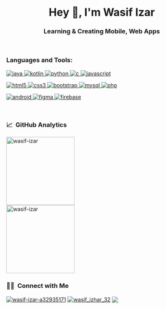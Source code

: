 <h1 align="center">Hey 👋, I'm Wasif Izar</h1>
<h3 align="center">Learning & Creating Mobile, Web Apps</h3>

<br/>

<h3 align="left">Languages and Tools:</h3>


<p align="left"> 

<a href="https://www.java.com" target="_blank"> <img src="https://img.shields.io/badge/Java-ED8B00?style=for-the-badge&logo=java&logoColor=white" alt="java" /> </a>
<a href="https://kotlinlang.org" target="_blank"> <img src="https://img.shields.io/badge/Kotlin-0095D5?&style=for-the-badge&logo=kotlin&logoColor=white" alt="kotlin"/> </a>
<a href="https://www.python.org" target="_blank"> <img src="https://img.shields.io/badge/Python-FFD43B?style=for-the-badge&logo=python&logoColor=darkgreen" alt="python"/> </a> 
<a href="https://www.cprogramming.com/" target="_blank"> <img src="https://img.shields.io/badge/C-00599C?style=for-the-badge&logo=c&logoColor=white" alt="c" /> </a>
<a href="https://developer.mozilla.org/en-US/docs/Web/JavaScript" target="_blank"> <img src="https://img.shields.io/badge/JavaScript-F7DF1E?style=for-the-badge&logo=javascript&logoColor=black" alt="javascript"/> </a>
</p>

<p align="left">
<a href="https://www.w3.org/html/" target="_blank"> <img src="https://img.shields.io/badge/HTML5-E34F26?style=for-the-badge&logo=html5&logoColor=white" alt="html5" /> </a> 
<a href="https://www.w3schools.com/css/" target="_blank"> <img src="https://img.shields.io/badge/CSS3-1572B6?style=for-the-badge&logo=css3&logoColor=white" alt="css3"/> </a> 
<a href="https://getbootstrap.com" target="_blank"> <img src="https://img.shields.io/badge/Bootstrap-563D7C?style=for-the-badge&logo=bootstrap&logoColor=white" alt="bootstrap"/> </a>
<a href="https://www.mysql.com/" target="_blank"> <img src="https://img.shields.io/badge/MySQL-00000F?style=for-the-badge&logo=mysql&logoColor=white" alt="mysql"/> </a> 
<a href="https://www.php.net" target="_blank"> <img src="https://img.shields.io/badge/PHP-777BB4?style=for-the-badge&logo=php&logoColor=white" alt="php"/> </a>
</p>


<p align="left">
<a href="https://developer.android.com/studio" target="_blank"> <img src="https://img.shields.io/badge/Android_Studio-3DDC84?style=for-the-badge&logo=android-studio&logoColor=black" alt="android" /> </a> 
<a href="https://www.figma.com/" target="_blank"> <img src="https://img.shields.io/badge/Figma-F24E1E?style=for-the-badge&logo=figma&logoColor=white" alt="figma" /> </a> 
<a href="https://firebase.google.com/" target="_blank"> <img src="https://img.shields.io/badge/firebase-ffca28?style=for-the-badge&logo=firebase&logoColor=black" alt="firebase" /> </a> 
</p>
 
 <br />
 
 





<h3> 📈 &nbsp;GitHub Analytics </h3>


<a href="https://github.com/wasif-izar">
  <img height="180em" src="https://github-readme-stats.vercel.app/api/top-langs?username=wasif-izar&show_icons=true&theme=tokyonight&locale=en&layout=compact" alt="wasif-izar" />
</a>

<br/>

<a href="https://github.com/wasif-izar">
  <img height="180em" src="https://github-readme-stats.vercel.app/api?username=wasif-izar&show_icons=true&theme=merko&locale=en" alt="wasif-izar" />
</a>

<br />

<h3> 🤝🏻 &nbsp;Connect with Me </h3>
<p align="left">
<a href="https://linkedin.com/in/wasif-izar-a32935171" target="blank"><img align="center" src="https://img.shields.io/badge/-Wasif%20Izar-0077B5?style=for-the-badge&logo=linkedin&logoColor=white" alt="wasif-izar-a32935171" /></a>
<a href="https://instagram.com/wasif_izhar_32" target="blank"><img align="center" src="https://img.shields.io/badge/-Wasif%20Izar-E4405F?style=for-the-badge&logo=instagram&logoColor=white" alt="wasif_izhar_32" /></a>
<a href="mailto:wasifizar99@gmail.com"><img align="center" src="https://img.shields.io/badge/-wasifizar99@gmail.com-D14836?style=for-the-badge&logo=gmail&logoColor=white"/></a>
</p>





<!--
**wasif-izar/wasif-izar** is a ✨ _special_ ✨ repository because its `README.md` (this file) appears on your GitHub profile.

Here are some ideas to get you started:

- 🔭 I’m currently working on ...
- 🌱 I’m currently learning ...
- 👯 I’m looking to collaborate on ...
- 🤔 I’m looking for help with ...
- 💬 Ask me about ...
- 📫 How to reach me: ...
- 😄 Pronouns: ...
- ⚡ Fun fact: ...
-->
